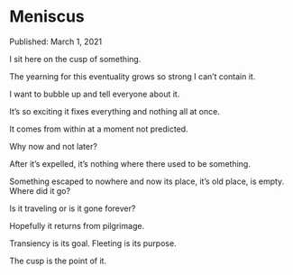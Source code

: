 # Meniscus

Published: March 1, 2021

I sit here on the cusp of something.

The yearning for this eventuality grows so strong I can’t contain it.

I want to bubble up and tell everyone about it.

It’s so exciting it fixes everything and nothing all at once.

It comes from within at a moment not predicted.

Why now and not later?

After it’s expelled, it’s nothing where there used to be something.

Something escaped to nowhere and now its place, it’s old place, is empty. Where did it go?

Is it traveling or is it gone forever?

Hopefully it returns from pilgrimage.

Transiency is its goal. Fleeting is its purpose.

The cusp is the point of it.